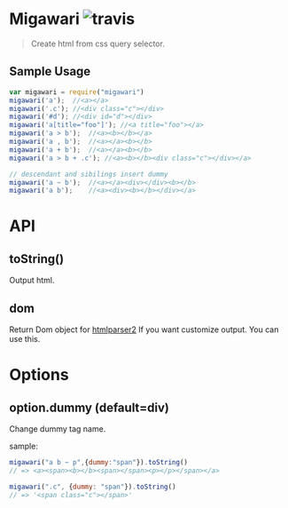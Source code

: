 # Migawari ![travis](https://travis-ci.org/suisho/migawari.svg)

> Create html from css query selector.

## Sample Usage

```js
var migawari = require("migawari")
migawari('a');	//<a></a>
migawari('.c');	//<div class="c"></div>
migawari('#d');	//<div id="d"></div>
migawari('a[title="foo"]');	//<a title="foo"></a>
migawari('a > b');	//<a><b></b></a>
migawari('a , b');	//<a></a><b></b>
migawari('a + b');	//<a></a><b></b>
migawari('a > b + .c');	//<a><b></b><div class="c"></div></a>

// descendant and sibilings insert dummy
migawari('a ~ b');	//<a></a><div></div><b></b>
migawari('a b');	//<a><div><b></b></div></a>


```
# API

## toString()

Output html.

## dom

Return Dom object for [htmlparser2](https://github.com/fb55/htmlparser2)
If you want customize output. You can use this.

# Options

## option.dummy (default=div)
Change dummy tag name.

sample:

```js
migawari("a b ~ p",{dummy:"span"}).toString()
// => <a><span><b></b><span></span><p></p></span></a>

migawari(".c", {dummy: "span"}).toString()
// => '<span class="c"></span>'
```
